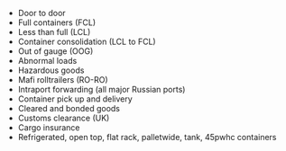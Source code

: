 * Door to door
* Full containers (FCL)
* Less than full (LCL)
* Container consolidation (LCL to FCL)
* Out of gauge (OOG)
* Abnormal loads
* Hazardous goods
* Mafi rolltrailers (RO-RO)
* Intraport forwarding (all major Russian ports)
* Container pick up and delivery
* Cleared and bonded goods
* Customs clearance (UK)
* Cargo insurance
* Refrigerated, open top, flat rack, palletwide, tank, 45pwhc containers
